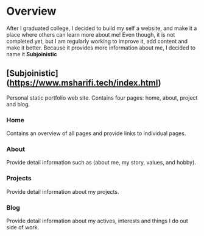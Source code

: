 # Overview 
After I graduated college, I decided to build my self a website, and make it a place where others can learn more about me! Even though, it is not completed yet, but I am regularly working to improve it, add content and make it better. Because it provides more information about me, I decided to name it **Subjoinistic**

## [Subjoinistic] (https://www.msharifi.tech/index.html)

Personal static portfolio web site. 
Contains four pages: home, about, project and blog.

### Home 
Contains an overview of all pages and provide links to individual pages. 

### About 
Provide detail information such as (about me, my story, values, and hobby). 

### Projects 
Provide detail information about my projects. 

### Blog
Provide detail information about my actives, interests and things I do out side of work.


